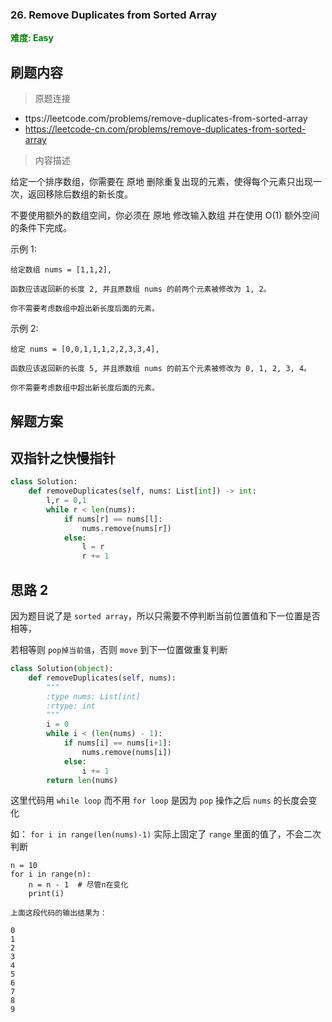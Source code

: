 ### 26. Remove Duplicates from Sorted Array

**<font color=green>难度: Easy</font>**

## 刷题内容

> 原题连接

* ttps://leetcode.com/problems/remove-duplicates-from-sorted-array
* https://leetcode-cn.com/problems/remove-duplicates-from-sorted-array

> 内容描述

给定一个排序数组，你需要在 原地 删除重复出现的元素，使得每个元素只出现一次，返回移除后数组的新长度。

不要使用额外的数组空间，你必须在 原地 修改输入数组 并在使用 O(1) 额外空间的条件下完成。

示例 1:

```
给定数组 nums = [1,1,2], 

函数应该返回新的长度 2, 并且原数组 nums 的前两个元素被修改为 1, 2。 

你不需要考虑数组中超出新长度后面的元素。
```

示例 2:

```
给定 nums = [0,0,1,1,1,2,2,3,3,4],

函数应该返回新的长度 5, 并且原数组 nums 的前五个元素被修改为 0, 1, 2, 3, 4。

你不需要考虑数组中超出新长度后面的元素。
```

## 解题方案

## 双指针之快慢指针

```python
class Solution:
    def removeDuplicates(self, nums: List[int]) -> int:
        l,r = 0,1
        while r < len(nums):
            if nums[r] == nums[l]:
                nums.remove(nums[r])
            else:
                l = r
                r += 1
```


## 思路 2

因为题目说了是 `sorted array`，所以只需要不停判断当前位置值和下一位置是否相等，

若相等则 `pop掉当前值`，否则 `move` 到下一位置做重复判断

```python
class Solution(object):
    def removeDuplicates(self, nums):
        """
        :type nums: List[int]
        :rtype: int
        """
        i = 0
        while i < (len(nums) - 1):
            if nums[i] == nums[i+1]:
                nums.remove(nums[i])
            else:
                i += 1
        return len(nums)
```

这里代码用 `while loop` 而不用 `for loop` 是因为 `pop` 操作之后 `nums` 的长度会变化

如： `for i in range(len(nums)-1)` 实际上固定了 `range` 里面的值了，不会二次判断

```
n = 10
for i in range(n):
    n = n - 1  # 尽管n在变化
    print(i)

上面这段代码的输出结果为：

0
1
2
3
4
5
6
7
8
9
```
